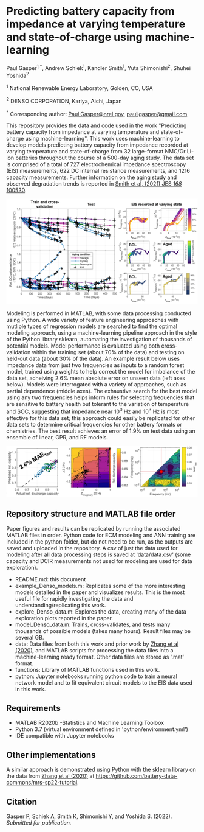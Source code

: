 # Predicting battery capacity from impedance at varying temperature and state-of-charge using machine-learning

Paul Gasper<sup>1,*</sup>, Andrew Schiek<sup>1</sup>, Kandler Smith<sup>1</sup>, Yuta Shimonishi<sup>2</sup>, Shuhei Yoshida<sup>2</sup>

<sup>1</sup> National Renewable Energy Laboratory, Golden, CO, USA

<sup>2</sup> DENSO CORPORATION, Kariya, Aichi, Japan

<sup>*</sup> Corresponding author: Paul.Gasper@nrel.gov, pauljgasper@gmail.com

This repository provides the data and code used in the work "Predicting battery capacity from impedance at varying temperature and state-of-charge using machine-learning". This work uses machine-learning to develop models predicting battery capacity from impedance recorded at varying temperature and state-of-charge from 32 large-format NMC/Gr Li-ion batteries throughout the course of a 500-day aging study. The data set is comprised of a total of 727 electrochemical impedance spectroscopy (EIS) measurements, 622 DC internal resistance measurements, and 1216 capacity measurements. Further information on the aging study and observed degradation trends is reported in [Smith et al, (2021) JES *168* 100530](https://iopscience.iop.org/article/10.1149/1945-7111/ac2ebd/pdf).

![](data_summary.jpg)

Modeling is performed in MATLAB, with some data processing conducted using Python. A wide variety of feature engineering approaches with mutliple types of regression models are searched to find the optimal modeling approach, using a machine-learning pipeline approach in the style of the Python library sklearn, automating the investigation of thousands of potential models. Model performance is evaluated using both cross-validation within the training set (about 70% of the data) and testing on held-out data (about 30% of the data). An example result below uses impedance data from just two frequencies as inputs to a random forest model, trained using weights to help correct the model for imbalance of the data set, acheiving 2.6% mean absolute error on unseen data (left axes below). Models were interrogated with a variety of approaches, such as partial dependence (middle axes). The exhaustive search for the best model using any two frequencies helps inform rules for selecting frequencies that are sensitive to battery health but tolerant to the variation of temperature and SOC, suggesting that impedance near 10<sup>0</sup> Hz and 10<sup>3</sup> Hz is most effective for this data set; this approach could easily be replicated for other data sets to determine critical frequencies for other battery formats or chemistries. The best result achieves an error of 1.9% on test data using an ensemble of linear, GPR, and RF models.

![](best_model.jpg)

## Repository structure and MATLAB file order

Paper figures and results can be replicated by running the associated MATLAB files in order. Python code for ECM modeling and ANN training are included in the python folder, but do not need to be run, as the outputs are saved and uploaded in the repository. A csv of just the data used for modeling after all data processing steps is saved at 'data/data.csv' (some capacity and DCIR measurements not used for modeling are used for data exploration).

- README.md: this document
- example_Denso_models.m: Replicates some of the more interesting models detailed in the paper and visualizes results. This is the most useful file for rapidly investigating the data and understanding/replicating this work.
- explore_Denso_data.m: Explores the data, creating many of the data exploration plots reported in the paper.
- model_Denso_data.m: Trains, cross-validates, and tests many thousands of possible models (takes many hours). Result files may be several GB.
- data: Data files from both this work and prior work by [Zhang et al (2020)](https://www.nature.com/articles/s41467-020-15235-7.pdf), and MATLAB scripts for processing the data files into a machine-learning ready format. Other data files are stored as '.mat' format.
- functions: Library of MATLAB functions used in this work.
- python: Jupyter notebooks running python code to train a neural network model and to fit equivalent circuit models to the EIS data used in this work.

## Requirements

- MATLAB R2020b
	-Statistics and Machine Learning Toolbox
- Python 3.7 (virtual environment defined in 'python/environment.yml')
- IDE compatible with Jupyter notebooks

## Other implementations
A similar approach is demonstrated using Python with the sklearn library  on the data from [Zhang et al (2020)](https://www.nature.com/articles/s41467-020-15235-7.pdf) at https://github.com/battery-data-commons/mrs-sp22-tutorial.

## Citation

Gasper P, Schiek A, Smith K, Shimonishi Y, and Yoshida S. (2022). _Submitted for publication._
